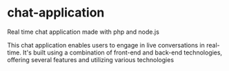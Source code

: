 # chat-application
Real time chat application made with php and node.js

This chat application enables users to engage in live conversations in real-time. It's built using a combination of front-end and back-end technologies, offering several features and utilizing various technologies

